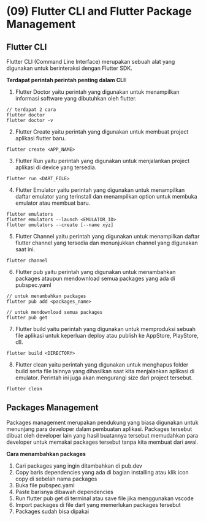 # (09) Flutter CLI and Flutter Package Management

## Flutter CLI
Flutter CLI (Command Line Interface) merupakan sebuah alat yang digunakan untuk berinteraksi dengan Flutter SDK.

**Terdapat perintah perintah penting dalam CLI:**
1. Flutter Doctor yaitu perintah yang digunakan untuk menampilkan informasi software yang dibutuhkan oleh flutter.
```
// terdapat 2 cara
flutter doctor
flutter doctor -v
```

2. Flutter Create yaitu perintah yang digunakan untuk membuat project aplikasi flutter baru.
```
flutter create <APP_NAME>
```

3. Flutter Run yaitu perintah yang digunakan untuk menjalankan project aplikasi di device yang tersedia.
```
flutter run <DART_FILE>
```

4. Flutter Emulator yaitu perintah yang digunakan untuk menampilkan daftar emulator yang terinstall dan menampilkan option untuk membuka emulator atau membuat baru.
```
flutter emulators
flutter emulators --launch <EMULATOR_ID>
flutter emulators --create [--name xyz]
```

5. Flutter Channel yaitu perintah yang digunakan untuk menampilkan daftar flutter channel yang tersedia dan menunjukkan channel yang digunakan saat ini.
```
flutter channel
```

6. Flutter pub yaitu perintah yang digunakan untuk menambahkan packages ataupun mendownload semua packages yang ada di pubspec.yaml
```
// untuk menambahkan packages
flutter pub add <packages_name>

// untuk mendownload semua packages
flutter pub get
```

7. Flutter build yaitu perintah yang digunakan untuk memproduksi sebuah file aplikasi untuk keperluan deploy atau publish ke AppStore, PlayStore, dll.
```
flutter build <DIRECTORY>
```

8. Flutter clean yaitu perintah yang digunakan untuk menghapus folder build serta file lainnya yang dihasilkan saat kita menjalankan aplikasi di emulator. Perintah ini juga akan mengurangi size dari project tersebut.
```
flutter clean
```

## Packages Management
Packages management merupakan pendukung yang biasa digunakan untuk menunjang para developer dalam pembuatan aplikasi. Packages tersebut dibuat oleh developer lain yang hasil buatannya tersebut memudahkan para developer untuk memakai packages tersebut tanpa kita membuat dari awal. 

**Cara menambahkan packages**
1. Cari packages yang ingin ditambahkan di pub.dev
2. Copy baris dependencies yang ada di bagian installing atau klik icon copy di sebelah nama packages
3. Buka file pubspec.yaml
4. Paste barisnya dibawah dependencies
5. Run flutter pub get di terminal atau save file jika menggunakan vscode
6. Import packages di file dart yang memerlukan packages tersebut
7. Packages sudah bisa dipakai

